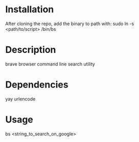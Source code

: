 # Installation
After cloning the repo, add the binary to path with:
sudo ln -s <path/to/script> /bin/bs

# Description
brave browser command line search utility

# Dependencies
yay urlencode

# Usage
bs <string_to_search_on_google>

